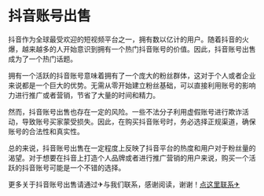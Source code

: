 # 抖音账号出售

抖音作为全球最受欢迎的短视频平台之一，拥有数以亿计的用户。随着抖音的火爆，越来越多的人开始意识到拥有一个热门抖音账号的价值。因此，抖音账号出售成为了一个热门话题。

拥有一个活跃的抖音账号意味着拥有了一个庞大的粉丝群体，这对于个人或者企业来说都是一个巨大的优势。无需从零开始建立粉丝基础，可以直接利用账号的影响力进行推广或者营销，节省了大量的时间和精力。

然而，抖音账号出售也存在一定的风险。一些不法分子利用虚假账号进行欺诈活动，导致账号买家蒙受损失。因此，在购买抖音账号时，务必选择正规渠道，确保账号的合法性和真实性。

总的来说，抖音账号出售在一定程度上反映了抖音平台的热度和用户对于粉丝量的渴望。对于想要在抖音上打造个人品牌或者进行推广营销的用户来说，购买一个活跃的抖音账号可能是一个不错的选择。

更多关于抖音账号出售请通过✈与我们联系，感谢阅读，谢谢！[点这里联系✈](https://w.k02.cc)